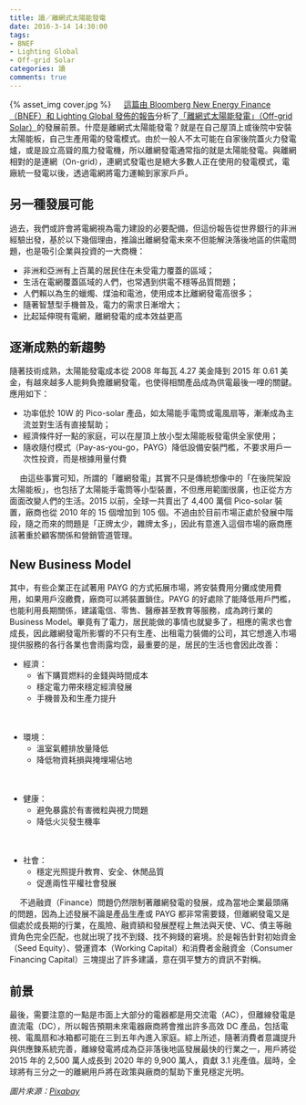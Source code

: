 ```yaml
---
title: 讀／離網式太陽能發電
date: 2016-3-14 14:30:00
tags: 
- BNEF
- Lighting Global
- Off-grid Solar
categories: 讀
comments: true
---
```

{% asset_img cover.jpg %}
　
[這篇由 Bloomberg New Energy Finance （BNEF）和 Lighting Global 發佈的報告](http://about.bnef.com/white-papers/off-grid-solar-market-trends-report-2016/)分析了[「離網式太陽能發電」（Off-grid Solar）](https://en.wikipedia.org/wiki/Stand-alone_power_system)的發展前景。什麼是離網式太陽能發電？就是在自己屋頂上或後院中安裝太陽能板，自己生產用電的發電模式。由於一般人不太可能在自家後院蓋火力發電爐，或是設立高聳的風力發電機，所以離網發電通常指的就是太陽能發電。與離網相對的是連網（On-grid），連網式發電也是絕大多數人正在使用的發電模式，電廠統一發電以後，透過電網將電力運輸到家家戶戶。<!--more-->

## 另一種發展可能
過去，我們或許會將電網視為電力建設的必要配備，但這份報告從世界銀行的非洲經驗出發，基於以下幾個理由，推論出離網發電未來不但能解決落後地區的供電問題，也是吸引企業與投資的一大商機：

* 非洲和亞洲有上百萬的居民住在未受電力覆蓋的區域；
* 生活在電網覆蓋區域的人們，也常遇到供電不穩等品質問題；
* 人們賴以為生的蠟燭、煤油和電池，使用成本比離網發電高很多；
* 隨著智慧型手機普及，電力的需求日漸增大；
* 比起延伸現有電網，離網發電的成本效益更高

## 逐漸成熟的新趨勢
隨著技術成熟，太陽能發電成本從 2008 年每瓦 4.27 美金降到 2015 年 0.61 美金，有越來越多人能夠負擔離網發電，也使得相關產品成為供電最後一哩的關鍵。應用如下：
　
* 功率低於 10W 的 Pico-solar 產品，如太陽能手電筒或電風扇等，漸漸成為主流並對生活有直接幫助；
* 經濟條件好一點的家庭，可以在屋頂上放小型太陽能板發電供全家使用；
* 隨收隨付模式（Pay-as-you-go，PAYG）降低設備安裝門檻，不要求用戶一次性投資，而是根據用量付費

　
由這些事實可知，所謂的「離網發電」其實不只是傳統想像中的「在後院架設太陽能板」，也包括了太陽能手電筒等小型裝置，不但應用範圍很廣，也正從方方面面改變人們的生活。2015 以前，全球一共賣出了 4,400 萬個 Pico-solar 裝置，廠商也從 2010 年的 15 個增加到 105 個。不過由於目前市場正處於發展中階段，隨之而來的問題是「正牌太少，雜牌太多」，因此有意進入這個市場的廠商應該著重於顧客關係和營銷管道管理。

## New Business Model
其中，有些企業正在試著用 PAYG 的方式拓展市場，將安裝費用分攤成使用費用，如果用戶沒繳費，廠商可以將裝置鎖住。PAYG 的好處除了能降低用戶門檻，也能利用長期關係，建議電信、零售、醫療甚至教育等服務，成為跨行業的 Business Model。畢竟有了電力，居民能做的事情也就變多了，相應的需求也會成長，因此離網發電所影響的不只有生產、出租電力裝備的公司，其它想進入市場提供服務的各行各業也會雨露均霑，最重要的是，居民的生活也會因此改善：

* 經濟：
  * 省下購買燃料的金錢與時間成本
  * 穩定電力帶來穩定經濟發展
  * 手機普及和生產力提升

　
* 環境：
  * 溫室氣體排放量降低
  * 降低物資耗損與掩埋場佔地

　
* 健康：
  * 避免暴露於有害微粒與視力問題
  * 降低火災發生機率

　
* 社會：
  * 穩定光照提升教育、安全、休閒品質
  * 促進兩性平權社會發展

　
不過融資（Finance）問題仍然限制著離網發電的發展，成為當地企業最頭痛的問題，因為上述發展不論是產品生產或 PAYG 都非常需要錢，但離網發電又是個處於成長期的行業，在風險、融資額和發展歷程上無法與天使、VC、債主等融資角色完全匹配，也就出現了找不到錢、找不夠錢的窘境。於是報告針對初始資金（Seed Equity）、營運資本（Working Capital）和消費者金融資金（Consumer Financing Capital）三塊提出了許多建議，意在弭平雙方的資訊不對稱。

## 前景
最後，需要注意的一點是市面上大部分的電器都是用交流電（AC），但離線發電是直流電（DC），所以報告預期未來電器廠商將會推出許多高效 DC 產品，包括電視、電風扇和冰箱都可能在三到五年內進入家庭。綜上所述，隨著消費者意識提升與供應鍊系統完善，離線發電將成為亞非落後地區發展最快的行業之一，用戶將從 2015 年的 2,500 萬人成長到 2020 年的 9,900 萬人，貢獻 3.1 兆產值。屆時，全球將有三分之一的離網用戶將在政策與廠商的幫助下重見穩定光明。

*圖片來源：[Pixabay](https://pixabay.com/)*